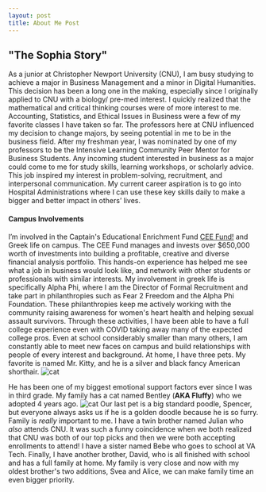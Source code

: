 ```yaml
---
layout: post
title: About Me Post
---
```

## "The Sophia Story"
As a junior at Christopher Newport University (CNU), I am busy studying to achieve a major in Business Management and a minor in Digital Humanities. This decision has been a long one in the making, especially since I originally applied to CNU with a biology/ pre-med interest. I quickly realized that the mathematical and critical thinking courses were of more interest to me. Accounting, Statistics, and Ethical Issues in Business were a few of my favorite classes I have taken so far. The professors here at CNU influenced my decision to change majors, by seeing potential in me to be in the business field. After my freshman year, I was nominated by one of my professors to be the Intensive Learning Community Peer Mentor for Business Students. Any incoming student interested in business as a major could come to me for study skills, learning workshops, or scholarly advice. This job inspired my interest in problem-solving, recruitment, and interpersonal communication. My current career aspiration is to go into Hospital Administrations where I can use these key skills daily to make a bigger and better impact in others’ lives.
#### Campus Involvements
I’m involved in the Captain's Educational Enrichment Fund [CEE Fund!](https://www.cnuceefund.com/) and Greek life on campus. The CEE Fund manages and invests over $650,000 worth of investments into building a profitable, creative and diverse financial analysis portfolio. This hands-on experience has helped me see what a job in business would look like, and network with other students or professionals with similar interests. My involvement in greek life is specifically Alpha Phi, where I am the Director of Formal Recruitment and take part in philanthropies such as Fear 2 Freedom and the Alpha Phi Foundation. These philanthropies keep me actively working with the community raising awareness for women's heart health and helping sexual assault survivors. Through these activities, I have been able to have a full college experience even with COVID taking away many of the expected college pros. Even at school considerably smaller than many others,  I am constantly able to meet new faces on campus and build relationships with people of every interest and background. 
At home, I have three pets. My favorite is named Mr. Kitty, and he is a silver and black fancy American shorthair. 
![cat](https://sophbaxt.github.io/sophia-baxter-CNU/images/MrKitty.jpeg)

He has been one of my biggest emotional support factors ever since I was in third grade. My family has a cat named Bentley (**AKA Fluffy**) who we adopted 4 years ago.
![cat](https://sophbaxt.github.io/sophia-baxter-CNU/images/Fluffy.jpeg)
Our last pet is a big standard poodle, Spencer, but everyone always asks us if he is a golden doodle because he is so furry. 
Family is _really_ important to me. I have a twin brother named Julian who _also_ attends CNU. It was such a funny coincidence when we both realized that CNU was both of our top picks and then we were both accepting enrollments to attend! I have a sister named Bebe who goes to school at VA Tech. Finally, I have another brother, David, who is all finished with school and has a full family at home. My family is very close and now with my oldest brother's two additions, Svea and Alice, we can make family time an even bigger priority. 




